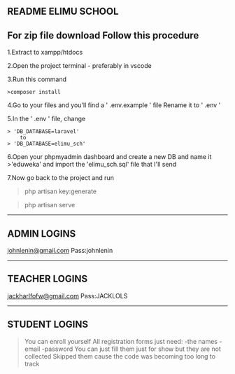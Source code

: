 README 
ELIMU SCHOOL
-------------------------------------
For zip file download Follow this procedure
--------------------------------------
1.Extract to xampp/htdocs

2.Open the project terminal - preferably in vscode

3.Run this command

	>composer install

4.Go to your files and you'll find a ' .env.example ' file
	Rename it to ' .env '

5.In the ' .env ' file, change

	> 'DB_DATABASE=laravel'
		to 
	> 'DB_DATABASE=elimu_sch'

6.Open your phpmyadmin dashboard and create a new DB and name it 
	>'eduweka'
 and import the 'elimu_sch.sql' file that I'll send

7.Now go back to the project and run 

>php artisan key:generate

>php artisan serve

------------------------------------
ADMIN LOGINS
------------------------------------
johnlenin@gmail.com
Pass:johnlenin

-----------------------------------
TEACHER LOGINS
----------------------------------
jackharlfofw@gmail.com
Pass:JACKLOLS

-----------------------------------
STUDENT LOGINS
-----------------------------------
>You can enroll yourself 
>All registration forms just need:
	-the names
	-email
	-password
>You can just fill them just for show but they are not collected
>Skipped them cause the code was becoming too long to track






